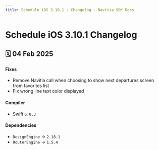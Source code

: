 ```yaml
---
title: Schedule iOS 3.10.1 - Changelog - Navitia SDK Docs
---
```


# Schedule iOS 3.10.1 Changelog

<h2>🗓 04 Feb 2025</h2>

#### Fixes
- Remove Navitia call when choosing to show next departures screen from favorites list
- Fix wrong line text color displayed

#### Compiler
-  Swift  `6.0.3`

#### Dependencies
- `DesignEngine` -> `2.18.1`
- `RouterEngine` -> `1.5.4`
